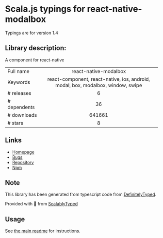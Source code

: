 
# Scala.js typings for react-native-modalbox

Typings are for version 1.4

## Library description:
A <Modal/> component for react-native

|                    |                 |
| ------------------ | :-------------: |
| Full name          | react-native-modalbox |
| Keywords           | react-component, react-native, ios, android, modal, box, modalbox, window, swipe |
| # releases         | 6 |
| # dependents       | 36 |
| # downloads        | 641661 |
| # stars            | 8 |

## Links
- [Homepage](https://github.com/maxs15/react-native-modalbox#readme)
- [Bugs](https://github.com/maxs15/react-native-modalbox/issues)
- [Repository](https://github.com/maxs15/react-native-modalbox)
- [Npm](https://www.npmjs.com/package/react-native-modalbox)
    


## Note
This library has been generated from typescript code from [DefinitelyTyped](https://definitelytyped.org).

Provided with :purple_heart: from [ScalablyTyped](https://github.com/oyvindberg/ScalablyTyped)

## Usage
See [the main readme](../../readme.md) for instructions.


